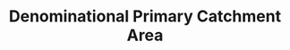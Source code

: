 ---
schema: default
title: Denominational Primary Catchment Area
organization: Renfrewshire Council
notes: >-
    Education
resources:
  - name: Denominational Primary Catchment Area FEATURE LAYER
  - url: >-
      
  - format: FEATURE LAYER
license: 
category:

  - Education
  - Open Data
  - School
  - Nursery
  - ASN
  - Learning
  - Catchment Areas
maintainer: Renfrewshire Council
maintainer_email: someone@example.com
---